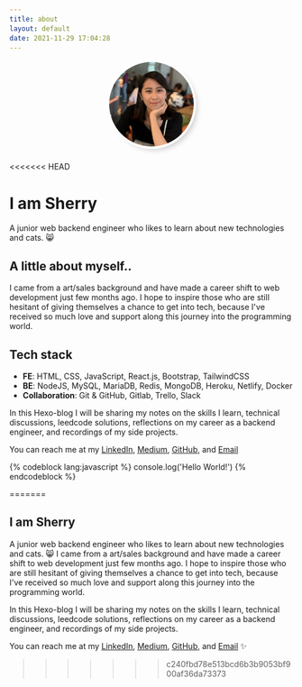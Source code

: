 ```yaml
---
title: about
layout: default
date: 2021-11-29 17:04:28
---
```

<p align="center">
  <img src="sherry.png" alt="avatar" width="150" style="margin-bottom: 6px; border-radius: 50%; border: 4px #ffffff solid; box-shadow: 6px 6px 10px -4px rgba(189,189,189,0.75);
  -webkit-box-shadow: 6px 6px 10px -4px rgba(189,189,189,0.75);
  -moz-box-shadow: 6px 6px 10px -4px rgba(189,189,189,0.75);"/>
</p>

<<<<<<< HEAD
# **I am Sherry**
A junior web backend engineer who likes to learn about new technologies and cats. 😸

## **A little about myself..**
I came from a art/sales background and have made a career shift to web development just few months ago. I hope to inspire those who are still hesitant of giving themselves a chance to get into tech, because I've received so much love and support along this journey into the programming world.

## **Tech stack**
- **FE**: HTML, CSS, JavaScript, React.js, Bootstrap, TailwindCSS
- **BE**: NodeJS, MySQL, MariaDB, Redis, MongoDB, Heroku, Netlify, Docker
- **Collaboration**: Git & GitHub, Gitlab, Trello, Slack

In this Hexo-blog I will be sharing my notes on the skills I learn, technical discussions, leedcode solutions, reflections on my career as a backend engineer, and recordings of my side projects.

You can reach me at my [LinkedIn](https://www.linkedin.com/in/sherrycliao/), [Medium](https://icaughtacode.medium.com/), [GitHub](https://github.com/sherryliao21), and [Email](mailto:sherry.c.liao+hexo.gmail.com)

{% codeblock lang:javascript %}
  console.log('Hello World!')
{% endcodeblock %}

=======
## **I am Sherry**
A junior web backend engineer who likes to learn about new technologies and cats. 😸
I came from a art/sales background and have made a career shift to web development just few months ago. I hope to inspire those who are still hesitant of giving themselves a chance to get into tech, because I've received so much love and support along this journey into the programming world.

In this Hexo-blog I will be sharing my notes on the skills I learn, technical discussions, leedcode solutions, reflections on my career as a backend engineer, and recordings of my side projects.

You can reach me at my [LinkedIn](https://www.linkedin.com/in/sherrycliao/), [Medium](https://icaughtacode.medium.com/), [GitHub](https://github.com/sherryliao21), and [Email](mailto:sherry.c.liao+hexo.gmail.com) ✨
>>>>>>> c240fbd78e513bcd6b3b9053bf900af36da73373
